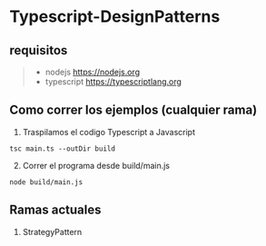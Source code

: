 # Typescript-DesignPatterns

##  requisitos
> - nodejs <a href="https://nodejs.org" target="_blank">https://nodejs.org</a>
> - typescript <a href="https://www.typescriptlang.org/" target="_blank">https://typescriptlang.org</a>

## Como correr los ejemplos (cualquier rama)

1. Traspilamos el codigo Typescript a Javascript

```
tsc main.ts --outDir build
```

2. Correr el programa desde build/main.js

```
node build/main.js
```

## Ramas actuales

1. StrategyPattern
